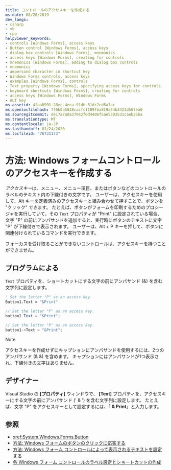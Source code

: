 ```yaml
---
title: コントロールのアクセスキーを作成する
ms.date: 08/20/2019
dev_langs:
- csharp
- vb
- cpp
helpviewer_keywords:
- controls [Windows Forms], access keys
- Button control [Windows Forms], access keys
- dialog box controls [Windows Forms], mnemonics
- access keys [Windows Forms], creating for controls
- mnemonics [Windows Forms], adding to dialog box controls
- mnemonics
- ampersand character in shortcut key
- Windows Forms controls, access keys
- examples [Windows Forms], controls
- Text property [Windows Forms], specifying access keys for controls
- keyboard shortcuts [Windows Forms], creating for controls
- access keys [Windows Forms], Windows Forms
- ALT key
ms.assetid: 4faa0991-28ec-4eca-91db-51dc2cd6a7ac
ms.openlocfilehash: 7f6b0a5838cacfc1189fba819a54b3423d567ea0
ms.sourcegitcommit: de17a7a0a37042f0d4406f5ae5393531caeb25ba
ms.translationtype: MT
ms.contentlocale: ja-JP
ms.lasthandoff: 01/24/2020
ms.locfileid: "76731173"
---
```

# <a name="how-to-create-access-keys-for-windows-forms-controls"></a>方法: Windows フォームコントロールのアクセスキーを作成する

*アクセスキー*は、メニュー、メニュー項目、またはボタンなどのコントロールのラベルのテキスト内の下線付きの文字です。 ユーザーは、アクセスキーを使用して、Alt キーを定義済みのアクセスキーと組み合わせて押すことで、ボタンを "クリック" できます。 たとえば、ボタンがフォームを印刷するためのプロシージャを実行していて、その `Text` プロパティが "Print" に設定されている場合、文字 "P" の前にアンパサンドを追加すると、実行時にボタンのテキストに文字 "P" が下線付きで表示されます。 ユーザーは、Alt + P キーを押して、ボタンに関連付けられているコマンドを実行できます。

フォーカスを受け取ることができないコントロールは、アクセスキーを持つことができません。

## <a name="programmatic"></a>プログラムによる

`Text` プロパティを、ショートカットにする文字の前にアンパサンド (&) を含む文字列に設定します。

```vb
' Set the letter "P" as an access key.
Button1.Text = "&Print"
```

```csharp
// Set the letter "P" as an access key.
button1.Text = "&Print";
```

```cpp
// Set the letter "P" as an access key.
button1->Text = "&Print";
```

> [!NOTE]
> アクセスキーを作成せずにキャプションにアンパサンドを使用するには、2つのアンパサンド (& &) を含めます。 キャプションにはアンパサンドが1つ表示され、下線付きの文字はありません。

## <a name="designer"></a>デザイナー

Visual Studio の **[プロパティ]** ウィンドウで、 **[Text]** プロパティを、アクセスキーにする文字の前にアンパサンド (' & ') を含む文字列に設定します。 たとえば、文字 "P" をアクセスキーとして設定するには、「 **& Print**」と入力します。

## <a name="see-also"></a>参照

- <xref:System.Windows.Forms.Button>
- [方法: Windows フォームのボタンのクリックに応答する](how-to-respond-to-windows-forms-button-clicks.md)
- [方法: Windows フォーム コントロールによって表示されるテキストを設定する](how-to-set-the-text-displayed-by-a-windows-forms-control.md)
- [各 Windows フォーム コントロールのラベル設定とショートカットの作成](labeling-individual-windows-forms-controls-and-providing-shortcuts-to-them.md)
